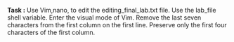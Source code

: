 **Task :**   Use Vim,nano,  to edit the editing_final_lab.txt file. Use the lab_file shell variable. Enter the visual mode of Vim. 
Remove the last seven characters from the first column on the first line. Preserve only the first four characters of the first column. 
